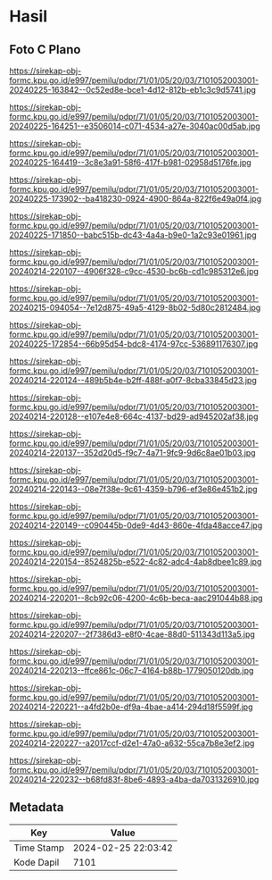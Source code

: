 # Hasil

## Foto C Plano

https://sirekap-obj-formc.kpu.go.id/e997/pemilu/pdpr/71/01/05/20/03/7101052003001-20240225-163842--0c52ed8e-bce1-4d12-812b-eb1c3c9d5741.jpg

https://sirekap-obj-formc.kpu.go.id/e997/pemilu/pdpr/71/01/05/20/03/7101052003001-20240225-164251--e3506014-c071-4534-a27e-3040ac00d5ab.jpg

https://sirekap-obj-formc.kpu.go.id/e997/pemilu/pdpr/71/01/05/20/03/7101052003001-20240225-164419--3c8e3a91-58f6-417f-b981-02958d5176fe.jpg

https://sirekap-obj-formc.kpu.go.id/e997/pemilu/pdpr/71/01/05/20/03/7101052003001-20240225-173902--ba418230-0924-4900-864a-822f6e49a0f4.jpg

https://sirekap-obj-formc.kpu.go.id/e997/pemilu/pdpr/71/01/05/20/03/7101052003001-20240225-171850--babc515b-dc43-4a4a-b9e0-1a2c93e01961.jpg

https://sirekap-obj-formc.kpu.go.id/e997/pemilu/pdpr/71/01/05/20/03/7101052003001-20240214-220107--4906f328-c9cc-4530-bc6b-cd1c985312e6.jpg

https://sirekap-obj-formc.kpu.go.id/e997/pemilu/pdpr/71/01/05/20/03/7101052003001-20240215-094054--7e12d875-49a5-4129-8b02-5d80c2812484.jpg

https://sirekap-obj-formc.kpu.go.id/e997/pemilu/pdpr/71/01/05/20/03/7101052003001-20240225-172854--66b95d54-bdc8-4174-97cc-536891176307.jpg

https://sirekap-obj-formc.kpu.go.id/e997/pemilu/pdpr/71/01/05/20/03/7101052003001-20240214-220124--489b5b4e-b2ff-488f-a0f7-8cba33845d23.jpg

https://sirekap-obj-formc.kpu.go.id/e997/pemilu/pdpr/71/01/05/20/03/7101052003001-20240214-220128--e107e4e8-664c-4137-bd29-ad945202af38.jpg

https://sirekap-obj-formc.kpu.go.id/e997/pemilu/pdpr/71/01/05/20/03/7101052003001-20240214-220137--352d20d5-f9c7-4a71-9fc9-9d6c8ae01b03.jpg

https://sirekap-obj-formc.kpu.go.id/e997/pemilu/pdpr/71/01/05/20/03/7101052003001-20240214-220143--08e7f38e-9c61-4359-b796-ef3e86e451b2.jpg

https://sirekap-obj-formc.kpu.go.id/e997/pemilu/pdpr/71/01/05/20/03/7101052003001-20240214-220149--c090445b-0de9-4d43-860e-4fda48acce47.jpg

https://sirekap-obj-formc.kpu.go.id/e997/pemilu/pdpr/71/01/05/20/03/7101052003001-20240214-220154--8524825b-e522-4c82-adc4-4ab8dbee1c89.jpg

https://sirekap-obj-formc.kpu.go.id/e997/pemilu/pdpr/71/01/05/20/03/7101052003001-20240214-220201--8cb92c06-4200-4c6b-beca-aac291044b88.jpg

https://sirekap-obj-formc.kpu.go.id/e997/pemilu/pdpr/71/01/05/20/03/7101052003001-20240214-220207--2f7386d3-e8f0-4cae-88d0-511343d113a5.jpg

https://sirekap-obj-formc.kpu.go.id/e997/pemilu/pdpr/71/01/05/20/03/7101052003001-20240214-220213--ffce861c-06c7-4164-b88b-1779050120db.jpg

https://sirekap-obj-formc.kpu.go.id/e997/pemilu/pdpr/71/01/05/20/03/7101052003001-20240214-220221--a4fd2b0e-df9a-4bae-a414-294d18f5599f.jpg

https://sirekap-obj-formc.kpu.go.id/e997/pemilu/pdpr/71/01/05/20/03/7101052003001-20240214-220227--a2017ccf-d2e1-47a0-a632-55ca7b8e3ef2.jpg

https://sirekap-obj-formc.kpu.go.id/e997/pemilu/pdpr/71/01/05/20/03/7101052003001-20240214-220232--b68fd83f-8be6-4893-a4ba-da7031326910.jpg


## Metadata

| Key        | Value               |
| ---------- | ------------------- |
| Time Stamp | 2024-02-25 22:03:42 |
| Kode Dapil | 7101                |



